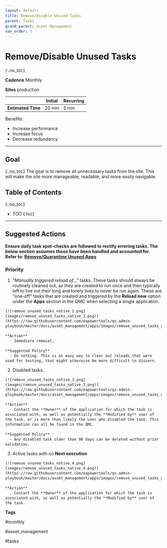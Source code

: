 ```yaml
---
layout: default
title: Remove/Disable Unused Tasks
parent: Tasks
grand_parent: Asset Management
nav_order: 3
---
```


# Remove/Disable Unused Tasks
{:.no_toc}

**Cadence** <span class="label cadence">Monthly</span>

**Sites** <span class="label prod">production</span>

|                                  		                      | Initial    | Recurring   |
|-----------------------------------------------------------|------------|-------------|
| <i class="far fa-clock fa-sm"></i> **Estimated Time**     | 20 min     | 5 min       |

Benefits:

  - Increase performance
  - Increase focus
  - Decrease redundancy
  
-------------------------

## Goal
{:.no_toc}
The goal is to remove all unnecessary tasks from the site. This will make the site more manageable, readable, and more easily navigable.

## Table of Contents
{:.no_toc}

* TOC
{:toc}

-------------------------

## Suggested Actions

**Ensure daily task spot-checks are followed to rectify erroring tasks. The below section assumes those have been handled and accounted for. Refer to: [Remove/Quarantine Unused Apps](..\..\system_spot_check\tasks.md)** 

### Priority

  1. _"Manually triggered reload of..."_ tasks. These tasks should always be routinely cleaned out, as they are created to run once and then
  typically left to live out their long and lonely lives to never be run again. These are "one-off" tasks that are created and triggered by the **Reload now** option under the **Apps** section in the QMC when selecting a single application.
  
    [![remove_unused_tasks_native_1.png](images/remove_unused_tasks_native_1.png)](https://raw.githubusercontent.com/eapowertools/qs-admin-playbook/master/docs/asset_management/apps/images/remove_unused_tasks_native_1.png)
    
    **Action**
      - Immediate removal.
      
    **Suggested Policy**
      - Do nothing. This is an easy way to clear out reloads that were used for testing, that might otherwise be more difficult to discern.
  
  2. Disabled tasks.
  
    [![remove_unused_tasks_native_3.png](images/remove_unused_tasks_native_3.png)](https://raw.githubusercontent.com/eapowertools/qs-admin-playbook/master/docs/asset_management/apps/images/remove_unused_tasks_native_3.png)
    
    **Action**
      - Contact the **Owner** of the application for which the task is associated with, as well as potentially the **Modified by** user of the task, or is more than likely the user who disabled the task. This information can all be found in the QMC.
      
    **Suggested Policy**
      - Any disabled task older than 90 days can be deleted without prior validation.

  3. Active tasks with no **Next execution**
  
    [![remove_unused_tasks_native_4.png](images/remove_unused_tasks_native_4.png)](https://raw.githubusercontent.com/eapowertools/qs-admin-playbook/master/docs/asset_management/apps/images/remove_unused_tasks_native_4.png)
    
    **Action**
      - Contact the **Owner** of the application for which the task is associated with, as well as potentially the **Modified by** user of the task.

**Tags**

#monthly

#asset_management

#tasks

&nbsp;
